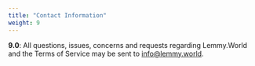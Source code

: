```yaml
---
title: "Contact Information"
weight: 9
---
```


**9.0**: All questions, issues, concerns and requests regarding Lemmy.World and the Terms of Service may be sent to [info@lemmy.world](mailto:info@lemmy.world).
